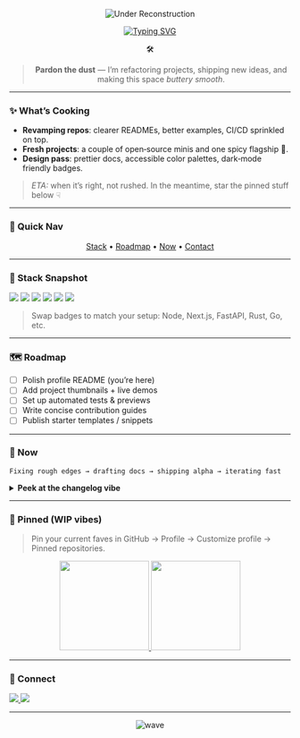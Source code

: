 <!-- 🚧 Under Development README for GitHub Profile → README.md -->

<!-- Replace all <PLACEHOLDERS> like <YOUR_USERNAME>, <YOUR_NAME>, etc. -->

<!-- Top capsule banner (dark/light friendly) -->

<p align="center">
  <img src="https://capsule-render.vercel.app/api?type=waving&height=180&color=0:111827,100:0ea5e9&text=Under%20Reconstruction&fontColor=ffffff&fontAlign=50&fontAlignY=35&desc=Polishing%20pixels%20and%20pushing%20packets...&descAlign=50&descAlignY=65" alt="Under Reconstruction" />
</p>

<!-- Typing headline -->

<p align="center">
  <a href="https://github.com/ATR318">
    <img src="https://readme-typing-svg.demolab.com?font=Fira+Code&pause=1000&random=false&width=600&lines=Hi%2C+I'm+<YOUR_NAME>+%F0%9F%91%8B;This+profile+is+having+a+glow-up...;New+projects%2C+clean+docs%2C+and+slick+UX+incoming!" alt="Typing SVG" />
  </a>
</p>

<!-- Minimal construction card -->

<div align="center">

🛠️

> **Pardon the dust** — I’m refactoring projects, shipping new ideas, and making this space *buttery smooth*.

</div>

---

### ✨ What’s Cooking

* **Revamping repos**: clearer READMEs, better examples, CI/CD sprinkled on top.
* **Fresh projects**: a couple of open‑source minis and one spicy flagship 🚀.
* **Design pass**: prettier docs, accessible color palettes, dark‑mode friendly badges.

> *ETA:* when it’s right, not rushed. In the meantime, star the pinned stuff below ☟

---

### 🧭 Quick Nav

<p align="center">
  <a href="#stack">Stack</a> •
  <a href="#roadmap">Roadmap</a> •
  <a href="#now">Now</a> •
  <a href="#contact">Contact</a>
</p>

---

### <a name="stack"></a>🧰 Stack Snapshot

<p>
  <img src="https://img.shields.io/badge/Code-Python-0ea5e9?logo=python&logoColor=white" />
  <img src="https://img.shields.io/badge/ML-PyTorch-111827?logo=pytorch" />
  <img src="https://img.shields.io/badge/Web-React-0ea5e9?logo=react&logoColor=white" />
  <img src="https://img.shields.io/badge/Cloud-Render-111827?logo=render" />
  <img src="https://img.shields.io/badge/Tools-Docker-0ea5e9?logo=docker&logoColor=white" />
  <img src="https://img.shields.io/badge/Editor-VS%20Code-111827?logo=visualstudiocode" />
</p>

> Swap badges to match your setup: Node, Next.js, FastAPI, Rust, Go, etc.

---

### <a name="roadmap"></a>🗺️ Roadmap

* [ ] Polish profile README (you’re here)
* [ ] Add project thumbnails + live demos
* [ ] Set up automated tests & previews
* [ ] Write concise contribution guides
* [ ] Publish starter templates / snippets

---

### <a name="now"></a>📌 Now

```text
Fixing rough edges → drafting docs → shipping alpha → iterating fast
```

<details>
  <summary><strong>Peek at the changelog vibe</strong></summary>

* chore: re‑organize repos into topics
* docs: add quickstart + architecture sketches
* feat: scaffold a fresh monorepo for <PROJECT>
* perf: shave seconds off CI builds
* style: consistent code‑style + pre-commit hooks

</details>

---

### 📌 Pinned (WIP vibes)

> Pin your current faves in GitHub → Profile → Customize profile → Pinned repositories.

<p align="center">
  <a href="https://github.com/ATR318/sql-ui">
    <img height="160" src="https://github-readme-stats.vercel.app/api/pin/?username=ATR318&repo=sql-ui&theme=transparent" />
  </a>
  <a href="https://github.com/ATR318/Knowledge-Distillation-for-Image-Classifier">
    <img height="160" src="https://github-readme-stats.vercel.app/api/pin/?username=ATR318&repo=Knowledge-Distillation-for-Image-Classifier&theme=transparent" />
  </a>
</p>

---

### <a name="contact"></a>🤝 Connect

<p>
  <a href="https://www.linkedin.com/in/its-atr/">
    <img src="https://img.shields.io/badge/LinkedIn-0ea5e9?logo=linkedin&logoColor=white" />
  </a>
  <a href="mailto:atr030108@gmail.com">
    <img src="https://img.shields.io/badge/Email-0ea5e9?logo=gmail&logoColor=white" />
  </a>
</p>

---


</details>

<!-- Footer wave -->

<p align="center">
  <img src="https://capsule-render.vercel.app/api?type=waving&section=footer&height=140&color=0:0ea5e9,100:111827" alt="wave" />
</p>
